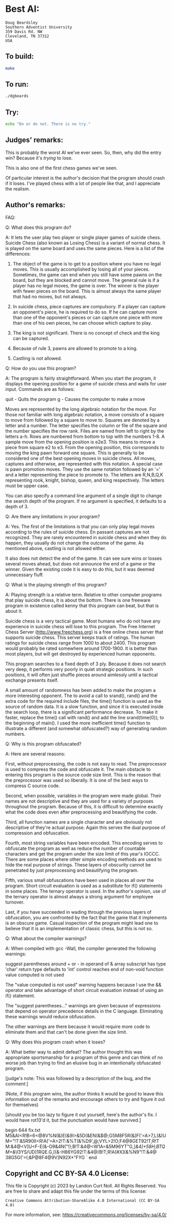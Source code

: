 # Best AI:

    Doug Beardsley
    Southern Adventist University
    359 Davis Rd. NW
    Cleveland, TN 37312
    USA

## To build:

```sh
make
```

## To run:

```sh
./dgbeards
```

## Try:

```sh
echo "Do or do not. There is no try."
```

## Judges' remarks:

This is probably the worst AI we've ever seen.  So, then, why did
the entry win?  Because it's *trying* to lose.

This is also one of the first chess games we've seen.

Of particular interest is the author's decision that the program should
crash if it loses.  I've played chess with a lot of people like that, and
I appreciate the realism.

## Author's remarks:

FAQ:

Q: What does this program do?

A: It lets the user play two player or single player games of suicide
chess.  Suicide Chess (also known as Losing Chess) is a variant of normal
chess.  It is played on the same board and uses the same pieces.  Here is
a list of the differences:

1. The object of the game is to get to a position where you have no legal
moves.  This is usually accomplished by losing all of your pieces.
Sometimes, the game can end when you still have some pawns on the board,
but they are blocked and cannot move.  The general rule is if a player
has no legal moves, the game is over.  The winner is the player with fewer
pieces on the board.  This is almost always the same player that had no
moves, but not always.

2. In suicide chess, piece captures are compulsory.  If a player can
capture an opponent's piece, he is required to do so.  If he can capture
more than one of the opponent's pieces or can capture one piece with more
than one of his own pieces, he can choose which capture to play.

3. The king is not significant.  There is no concept of check and the king
can be captured.

4. Because of rule 3, pawns are allowed to promote to a king.

5. Castling is not allowed.

Q: How do you use this program?

A: The program is fairly straightforward.  When you start the program,
it displays the opening position for a game of suicide chess and waits
for user input.  Commands are as follows:

quit - Quits the program
g - Causes the computer to make a move

Moves are represented by the long algebraic notation for the move.  For
those not familiar with long algebraic notation, a move consists of a
square to move from followed by a square to move to.  Squares are denoted
by a letter and a number.  The letter specifies the column or file of the
square and the number specifies the row rank.  Files are named from left
to right by the letters a-h.  Rows are numbered from bottom to top with
the numbers 1-8.  A sample move from the opening position is e2e3.  This
means to move a piece from square e2 to e3.  From the opening position,
this corresponds to moving the king pawn forward one square.  This is
generally to be considered one of the best opening moves in suicide
chess.  All moves, captures and otherwise, are represented with this
notation.  A special case is pawn promotion moves.  They use the same
notation followed by an '=' and a letter representing the piece to
promote to.  The letters are R,N,B,Q,K representing rook, knight, bishop,
queen, and king respectively.  The letters must be upper case.

You can also specify a command line argument of a single digit to change
the search depth of the program.  If no argument is specified, it
defaults to a depth of 3.

Q: Are there any limitations in your program?

A: Yes.  The first of the limitations is that you can only play legal
moves according to the rules of suicide chess.  En passant captures are
not recognized.  They are rarely encountered in suicide chess and when
they do happen, they usually do not change the outcome of the game.  As
mentioned above, castling is not allowed either.

It also does not detect the end of the game.  It can see sure wins or
losses several moves ahead, but does not announce the end of a game or
the winner.  Given the existing code it is easy to do this, but it was
deemed unnecessary fluff.

Q: What is the playing strength of this program?

A: Playing strength is a relative term.  Relative to other computer
programs that play suicide chess, it is about the bottom.  There is one
freeware program in existence called kenny that this program can beat,
but that is about it.

Suicide chess is a very tactical game.  Most humans who do not have any
experience in suicide chess will lose to this program.  The Free Internet
Chess Server (http://www.freechess.org) is a free online chess server
that supports suicide chess.  This server keeps track of ratings.  The
human ratings for suicide chess range from 1000 to about 2400.  This
program would probably be rated somewhere around 1700-1900.  It is better
than most players, but will get destroyed by experienced human opponents.

This program searches to a fixed depth of 3 ply.  Because it does not
search very deep, it performs very poorly in quiet strategic positions.
In such positions, it will often just shuffle pieces around aimlessly
until a tactical exchange presents itself.

A small amount of randomness has been added to make the program a more
interesting opponent.  The to avoid a call to srand(), rand() and the
extra code for the required include files, the time() function is used as
the source of random data.  It is a slow function, and since it is
executed inside the search loop, there is a significant performance
decrease.  To make it faster, replace the time() call with rand() and add
the line srand(time(0)); to the beginning of main().  I used the more
inefficient time() function to illustrate a different (and somewhat
obfuscated?) way of generating random numbers.

Q: Why is this program obfuscated?

A: Here are several reasons:

First, without preprocessing, the code is not easy to read.  The
preprocessor is used to compress the code and obfuscate it.  The main
obstacle to entering this program is the source code size limit.  This is
the reason that the preprocessor was used so liberally.  It is one of the
best ways to compress C source code.

Second, when possible, variables in the program were made global.  Their
names are not descriptive and they are used for a variety of purposes
throughout the program.  Because of this, it is difficult to determine
exactly what the code does even after preprocessing and beautifying the
code.

Third, all function names are a single character and are obviously not
descriptive of they're actual purpose.  Again this serves the dual
purpose of compression and obfuscation.

Fourth, most string variables have been encoded.  This encoding serves
to obfuscate the program as well as reduce the number of countable
characters and get the program under the size limit of this year's IOCCC.
There are some places where other simple encoding methods are used to
hide the real purpose of strings.  These layers of obscurity cannot be
penetrated by just preprocessing and beautifying the program.

Fifth, various small obfuscations have been used in places all over the
program.  Short circuit evaluation is used as a substitute for if()
statements in some places.  The ternary operator is used.  In the
author's opinion, use of the ternary operator is almost always a  strong
argument for employee turnover.

Last, if you have succeeded in wading through the previous layers of
obfuscation, you are confronted by the fact that the game that it
implements is an obscure game.  Casual inspection of the program might
lead one to believe that it is an implementation of classic chess, but
this is not so.

Q: What about the compiler warnings?

A: When compiled with gcc -Wall, the compiler generated the following
warnings:

suggest parentheses around + or - in operand of &
array subscript has type 'char'
return type defaults to 'int'
control reaches end of non-void function
value computed is not used

The "value computed is not used" warning happens because I use the &&
operator and take advantage of short circuit evaluation instead of using
an if() statement.

The "suggest parentheses..." warnings are given because of expressions
that depend on operator precedence details in the C language.
Eliminating these warnings would reduce obfuscation.

The other warnings are there because it would require more code to
eliminate them and that can't be done given the size limit.

Q: Why does this program crash when it loses?

A: What better way to admit defeat?  The author thought this was
appropriate sportsmanship for a program of this genre and can think of
no worse job than trying to find an elusive bug in an intentionally
obfuscated program.

[judge's note:  This was followed by a description of the bug, and
the comment:]

(Note, if this program wins, the author thinks it would be good to leave
this information out of the remarks and encourage others to try and
figure it out for themselves)

[should you be too lazy to figure it out yourself, here's the author's
fix.  I would have rot13'd it, but the punctuation would have survived.]

begin 644 fix.txt
M5&AI<R!B=6<@8V%N(&)E(&9I>&5D(&EN(&$@;G5M8F5R(&]F('=A>7,L(&)U
M="!T:&5R90II<R!A('=A>2!T:&%T(&%D9',@;VYL>2!O;F4@8GET92!T;R!T
M:&4@<V]U<F-E(&-O9&4N("!);B!T:&4@<W1A=&5M96YT"G,]*&4]+58H;BTQ
M+&\I*3YS/UD]1RQE.G,[(&-H86YG92!T:&4@/B!T;R!A(#X](&%N9"!T:&4@
38G5G('=I;&P@8F4@9V]N92X*"FYG
`
end

## Copyright and CC BY-SA 4.0 License:

This file is Copyright (c) 2023 by Landon Curt Noll.  All Rights Reserved.
You are free to share and adapt this file under the terms of this license:

    Creative Commons Attribution-ShareAlike 4.0 International (CC BY-SA 4.0)

For more information, see: https://creativecommons.org/licenses/by-sa/4.0/
